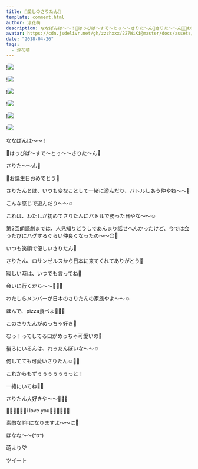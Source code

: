 ```yaml
---
title: 🎉愛しのさりたん🎂
template: comment.html
author: 涼花萌
description: ななばんは〜〜！🎉はっぴば〜すで〜とぅ〜〜さりた〜ん🎂さりた〜〜ん💓🎉お誕生日おめでとう🎂さりたんとは、いつも変なことして一緒に遊...
avatar: https://cdn.jsdelivr.net/gh/zzzhxxx/227WiKi@master/docs/assets/photo/avatar/moe.jpg
date: "2018-04-26"
tags:
  - 涼花萌
---
```


!![](https://cdn.jsdelivr.net/gh/227WiKi/227WiKi-image@master/blog-image/moe-2018-04-26-2_1.jpg)

!![](https://cdn.jsdelivr.net/gh/227WiKi/227WiKi-image@master/blog-image/moe-2018-04-26-2_2.jpg)

!![](https://cdn.jsdelivr.net/gh/227WiKi/227WiKi-image@master/blog-image/moe-2018-04-26-2_3.jpg)

!![](https://cdn.jsdelivr.net/gh/227WiKi/227WiKi-image@master/blog-image/moe-2018-04-26-2_4.jpg)

!![](https://cdn.jsdelivr.net/gh/227WiKi/227WiKi-image@master/blog-image/moe-2018-04-26-2_5.jpg)

!![](https://cdn.jsdelivr.net/gh/227WiKi/227WiKi-image@master/blog-image/moe-2018-04-26-2_6.jpg)







ななばんは〜〜！






🎉はっぴば〜すで〜とぅ〜〜さりた〜ん🎂











さりた〜〜ん💓


🎉お誕生日おめでとう🎂








さりたんとは、いつも変なことして一緒に遊んだり、バトルしあう仲やね〜〜💓














こんな感じで遊んだり〜〜☺️















これは、わたしが初めてさりたんにバトルで勝った日やな〜〜☺️














第2回朗読劇までは、人見知りどうしであんまり話せへんかったけど、今では会うたびにハグするぐらい仲良くなったの〜〜😊💓

















いつも笑顔で優しいさりたん💓
















さりたん、ロサンゼルスから日本に来てくれてありがとう🤗








寂しい時は、いつでも言ってね💓




会いに行くから〜〜💓💓💓






わたしらメンバーが日本のさりたんの家族やよ〜〜☺️







ほんで、pizza食べよ🍕🍕🍕














このさりたんがめっちゃ好き💓










むっ！ってしてる口がめっちゃ可愛いの💓





後ろにいるんは、れったんぽいな〜〜☺️












何してても可愛いさりたん☺️💓💓




これからもずぅぅぅぅぅぅっと！


一緒にいてね💓💓








さりたん大好きや〜〜💓💓💓



💓💓💓💓💓💓i love you💓💓💓💓💓💓


















素敵な1年になりますよ〜〜に💓












ほなね〜〜(*^o^*)





萌より♡


ツイート



